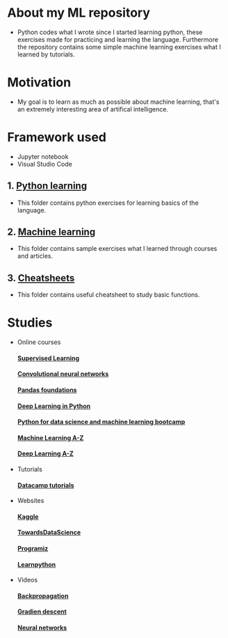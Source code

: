 # About my ML repository
* Python codes what I wrote since I started learning python, these exercises made for practicing and learning the language. Furthermore the repository contains some simple machine learning exercises what I learned by tutorials.
# Motivation
* My goal is to learn as much as possible about machine learning, that's an extremely interesting area of artifical intelligence.
# Framework used
* Jupyter notebook
* Visual Studio Code
## 1. [Python learning](https://github.com/methos90/machine-learning/tree/master/1-python-learning)
* This folder contains python exercises for learning basics of the language.
## 2. [Machine learning](https://github.com/methos90/machine-learning/tree/master/2-machine-learning)
* This folder contains sample exercises what I learned through courses and articles.
## 3. [Cheatsheets](https://github.com/methos90/machine-learning/tree/master/3-cheatsheets)
* This folder contains useful cheatsheet to study basic functions.
# Studies
* Online courses
   #### [Supervised Learning](https://www.datacamp.com/courses/supervised-learning-with-scikit-learn)
   #### [Convolutional neural networks](https://www.datacamp.com/courses/convolutional-neural-networks-for-image-processing)
   #### [Pandas foundations](https://www.datacamp.com/courses/pandas-foundations)
   #### [Deep Learning in Python](https://www.datacamp.com/courses/deep-learning-in-python)
   #### [Python for data science and machine learning bootcamp](https://www.udemy.com/python-for-data-science-and-machine-learning-bootcamp/)
   #### [Machine Learning A-Z](https://www.udemy.com/machinelearning/)
   #### [Deep Learning A-Z](https://www.udemy.com/deeplearning/)
* Tutorials
   #### [Datacamp tutorials](https://www.datacamp.com/community/tutorials)
* Websites
   #### [Kaggle](https://www.kaggle.com)
   #### [TowardsDataScience](https://towardsdatascience.com)
   #### [Programiz](https://www.programiz.com)
   #### [Learnpython](https://www.learnpython.org)
* Videos
   #### [Backpropagation](https://www.youtube.com/watch?v=Ilg3gGewQ5U&t=263s)
   #### [Gradien descent](https://www.youtube.com/watch?v=IHZwWFHWa-w&t=226s)
   #### [Neural networks](https://www.youtube.com/watch?v=aircAruvnKk&t=1s)

